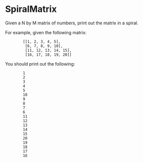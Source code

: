 # SpiralMatrix

Given a N by M matrix of numbers, print out the matrix in a spiral.

For example, given the following matrix:

			[[1, 2, 3, 4, 5], 
			 [6, 7, 8, 9, 10],
			 [11, 12, 13, 14, 15],
			 [16, 17, 18, 19, 20]]

You should print out the following:
			
			1
			2
			3
			4
			5
			10
			9
			8
			7
			6
			11
			12
			13
			14
			15
			20
			19
			18
			17
			16
